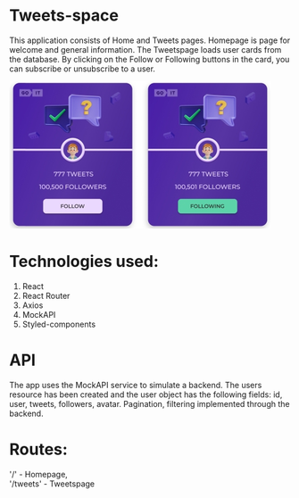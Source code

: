 # Tweets-space

This application consists of Home and Tweets pages. Homepage is page for welcome
and general information. The Tweetspage loads user cards from the database. By
clicking on the Follow or Following buttons in the card, you can subscribe or
unsubscribe to a user.

<img src='/src/images/card-template.jpg'>

# Technologies used:

1. React
2. React Router
3. Axios
4. MockAPI
5. Styled-components

# API

The app uses the MockAPI service to simulate a backend. The users resource has
been created and the user object has the following fields: id, user, tweets,
followers, avatar. Pagination, filtering implemented through the backend.

# Routes:

'/' - Homepage,  
 '/tweets' - Tweetspage
